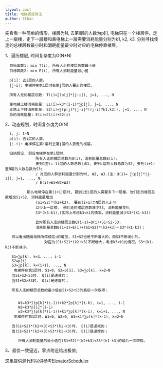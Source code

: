 ```yaml
---
layout: post
title: 电梯调度算法
author: Ethan
---
```


先看看一种简单的情形，楼层为N, 去第i层的人数为p[i], 电梯只在一个楼层停，走上一层楼，走下一层楼和乘电梯上一层需要消耗能量分别为k1, k2, k3.
分别寻找使走的总楼层数最小时和消耗能量最少时对应的电梯停靠楼层。

  1、遍历楼层, 时间复杂度为O(N*N)

      目标函数1: min T(i), 所有人走的楼层总数最小值
      目标函数2: min E(i), 所有人消耗能量最小值

      p[i]: 去i层的人数。
      |j-i|: 电梯停在第i层时去第j层的人要走的楼层。

      所有人走的楼层总数: T(i)=∑(p[j]*|j-i|), j=1, ..., N

      坐电梯上楼消耗能量: E1(i)=k3*(i-1)*∑p[j], j=1, ..., N
      走路上下楼消耗能量: E2(i)=∑(p[j]*|j-i|*((j-i)?k1:k2)), j=1, ..., N
      总的消耗能量: E(i)=E1(i)+E2(i)


  2、动态规划，时间复杂度为O(N)

      i, j: 1~N
      p[i]: 去i层的人数。
      |j-i|: 电梯停在第i层时去第j层的人要走的楼层。

      归纳假设, 假设电梯停在第i层时，
                  所有人走的楼层总数为Q(i), 消耗能量总数E(i);
                  要到1至(i-1)层的人数总数为S1, 要到i层的人数总数为S2, 要到(i+1)至N层的人数总数为S3;
                  / 对应的人群消耗能量分别为W1, W2, W3.(注：Q(1)= ∑(p[j]*|j-1|), j=1, ..., N;
                  / E(i)=W1+W2+W3)

              那么电梯停在第(i+1)层时, 要到1至i层的人需要多下一层楼，他们走的楼层总数增加S1+S2, 消耗能量增加
                  (S1+S2)*(k2+k3)， 要到(i+1)至N层的人走可
                  以少上一层楼， 他们走的楼层总数减少S3, 消耗能量变化
                  S3*(k3-k1),(实际上考虑k3<k1的情况，消耗能量减少S3*(k1-k3)）

                  此时所有人走的楼层总数Q(i+1)=Q(i)+S1+S2-S3;
                  消耗能量总数E(i+1)=E(i)+(S1+S2)*(k2+k3)－S3*(k1-k3)；

       可以看出随着电梯所停楼层i的增加, S1+S2也是不断增大的，而S3不断减小的。
                      对应的(S1+S2)*(k2+k3)不断增大，考虑k3<k1的情况，S3*(k1-k3)不断减小。

       S1=∑p[k], k=1，..., i-1
       S2=p[i]
       S3=∑p[k], k=(i+1), ..., N
        电梯停在第1层时，S1=0, S2=p[1], S3=∑p[k], k=2~N
       当S1+S2<S3时， Q(i)是递减的；
       当S1+S2>S3时， Q(i)是递增的；

       所有人走的楼层总数的最小值在S1+S2<S3的最后一次取得；


          W1=k3*∑(p[k]*(i-1))+k2*∑p[k]*(i-k), k=1, ..., i-1
          W2=k3*p[i]*(i-1)
          w3=k3*∑(p[k]*(i-1))+k1*∑p[k]*(k-i), k=i+1, ..., N
        电梯停在第1层时，W1=0, W2=0, W3=k1*∑p[k]*(k-1), k=2~N

       当(S1+S2)*(k2+k3)<S3*(k1-k3)时， E(i)是递减的；
       当(S1+S2)*(k2+k3)>S3*(k1-k3)时， E(i)是递增的；

          所有人消耗能量的最小值在(S1+S2)*(k2+k3)<S3*(k1-k3)的最后一次取得。


  3、最佳一致逼近，零点附近给出极值;
 
  这里提供源代码以供参考[ElevatorScheduler](https://github.com/08/ElevatorScheduler.git)
